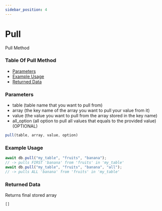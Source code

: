 ```yaml
---
sidebar_position: 4
---
```


# Pull

Pull Method

### Table Of Pull Method

- [Parameters](#parameters)
- [Example Usage](#example-usage)
- [Returned Data](#returned-data)

### Parameters
- table (table name that you want to pull from)
- array (the key name of the array you want to pull your value from it)
- value (the value you want to pull from the array stored in the key name)
- all_option (all option to pull all values that equals to the provided value) <span class="optional">(OPTIONAL)</span>
```js
pull(table, array, value, option)
```

### Example Usage
```js
await db.pull("my_table", "fruits", "banana");
// -> pulls FIRST 'banana' from 'fruits' in 'my_table'
await db.pull("my_table", "fruits", "banana", "all");
// -> pulls ALL 'banana' from 'fruits' in 'my_table'
```

### Returned Data
Returns final stored array
```js
[]
```